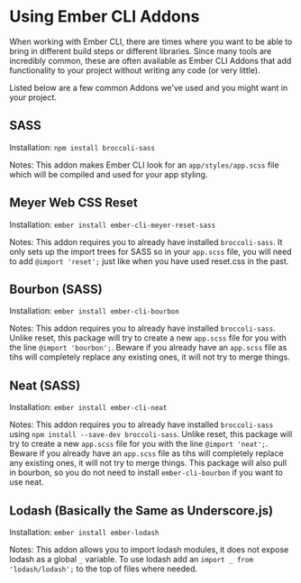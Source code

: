 # Using Ember CLI Addons

When working with Ember CLI, there are times where you want to be able to bring in different build steps or different libraries.
Since many tools are incredibly common, these are often available as Ember CLI Addons that add functionality to your project without writing any code (or very little).

Listed below are a few common Addons we've used and you might want in your project.

## SASS

Installation: `npm install broccoli-sass`

Notes: This addon makes Ember CLI look for an `app/styles/app.scss` file which will be compiled and used for your app styling.

## Meyer Web CSS Reset

Installation: `ember install ember-cli-meyer-reset-sass`

Notes: This addon requires you to already have installed `broccoli-sass`.
It only sets up the import trees for SASS so in your `app.scss` file, you will need to add `@import 'reset';` just like when you have used reset.css in the past.

## Bourbon (SASS)

Installation: `ember install ember-cli-bourbon`

Notes: This addon requires you to already have installed `broccoli-sass`.
Unlike reset, this package will try to create a new `app.scss` file for you with the line `@import 'bourbon';`.
Beware if you already have an `app.scss` file as tihs will completely replace any existing ones, it will not try to merge things.

## Neat (SASS)

Installation: `ember install ember-cli-neat`

Notes: This addon requires you to already have installed `broccoli-sass` using `npm install --save-dev broccoli-sass`.
Unlike reset, this package will try to create a new `app.scss` file for you with the line `@import 'neat';`.
Beware if you already have an `app.scss` file as tihs will completely replace any existing ones, it will not try to merge things.
This package will also pull in bourbon, so you do not need to install `ember-cli-bourbon` if you want to use neat.

## Lodash (Basically the Same as Underscore.js)

Installation: `ember install ember-lodash`

Notes: This addon allows you to import lodash modules, it does not expose lodash as a global `_` variable.
To use lodash add an `import _ from 'lodash/lodash';` to the top of files where needed.
